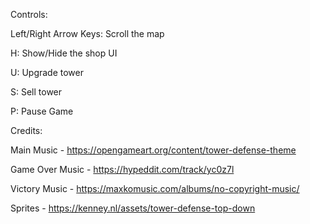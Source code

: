 Controls:

Left/Right Arrow Keys: Scroll the map

H: Show/Hide the shop UI

U: Upgrade tower

S: Sell tower

P: Pause Game

Credits:

Main Music - https://opengameart.org/content/tower-defense-theme

Game Over Music - https://hypeddit.com/track/yc0z7l

Victory Music - https://maxkomusic.com/albums/no-copyright-music/

Sprites - https://kenney.nl/assets/tower-defense-top-down
